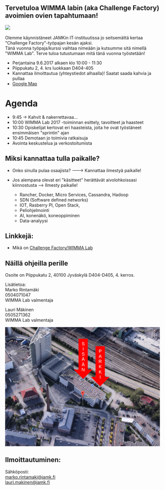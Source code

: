 ## Tervetuloa WIMMA labin (aka Challenge Factory) avoimien ovien tapahtumaan!

![](https://openclipart.org/image/300px/svg_to_png/278749/Vault.png&disposition=attachment)

Olemme käynnistäneet JAMKin IT-instituutissa jo seitsemättä kertaa "Challenge Factory"-työpajan kesän ajaksi.  
Tänä vuonna työpaja/kurssi vaihtaa nimeään ja kutsumme sitä nimellä "WIMMA Lab". Terve tuloa tutustumaan mitä tänä vuonna työstetään!

* Perjantaina 9.6.2017 alkaen klo 10:00 - 11:30
* Piippukatu 2, 4. krs luokkaan D404-405
* Kannattaa ilmoittautua (yhteystiedot alhaalla)! Saatat saada kahvia ja pullaa
* [Google Map](https://www.google.fi/maps/place/Jyv%C3%A4skyl%C3%A4n+Ammattikorkeakoulu+Oy/@62.2416303,25.7598717,18.75z/data=!4m5!3m4!1s0x0000000000000000:0x75aa55a81cd7c009!8m2!3d62.2416224!4d25.7597309?hl=en)

# Agenda

* 9:45 -> Kahvit & nakerrettavaa...
* 10:00 WIMMA Lab 2017 -toiminnan esittely, tavoitteet ja haasteet
* 10:30 Opiskelijat kertovat eri haasteista, joita he ovat työstäneet ensimmäisen "sprintin" ajan
* 10:45 Demotaan jo toimivia ratkaisuja
* Avointa keskustelua ja verkostoitumista

## Miksi kannattaa tulla paikalle?

* Onko sinulla pulaa osaajista? ---> Kannattaa ilmestyä paikalle!
* Jos alempana olevat eri "käsitteet" herättävät aivolohkoissasi kiinnostusta --> Ilmesty paikalle!


    * Rancher, Docker, Micro Services, Cassandra, Hadoop
    * SDN (Software defined networks)
    * IOT, Rasberry PI, Open Stack,
    * Peliohjelmointi
    * AI, konenäkö, koneoppiminen
    * Data-analyysi

## Linkkejä:

* Mikä on [Challenge Factory/WIMMA Lab](http://WIMMALAB.github.io)

## Näillä ohjeilla perille

Osoite on Piippukatu 2, 40100 Jyväskylä
D404-D405, 4. kerros.

Lisätietoa:  
Marko Rintamäki  
0504071047  
WIMMA Lab valmentaja  

Lauri Mäkinen  
0505271362  
WIMMA Lab valmentaja  

![Parkkiohjeet](img/piippukatu_ohjeet.png)


## Ilmoittautuminen:

Sähköposti:  
marko.rintamaki@jamk.fi  
lauri.makinen@jamk.fi
